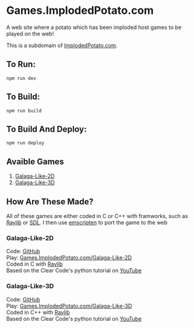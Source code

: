 # Games.ImplodedPotato.com

A web site where a potato which has been imploded host games to be played on the web!

This is a subdomain of [ImplodedPotato.com](https://github.com/ImplodedPotato/implodedpotato.com).


## To Run:

``` Shell
npm run dev
```

## To Build:

``` Shell
npm run build
```

## To Build And Deploy:

``` Shell
npm run deploy
```

## Avaible Games

1. [Galaga-Like-2D](#galaga-like-2d)
2. [Galaga-Like-3D](#galaga-like-3d)

## How Are These Made?

All of these games are either coded in C or C++ with framworks, such as [Raylib](https://raylib.com) or [SDL](https://www.libsdl.org/). 
I then use [emscripten](https://emscripten.org/) to port the game to the web

### Galaga-Like-2D

Code: [GitHub](https://github.com/ImplodedPotato/Galaga-Like-2D)\
Play: [Games.ImplodedPotato.com/Galaga-Like-2D](https://games.implodedpotato.com/Galaga-Like-2D/)\
Coded in C with [Raylib](https://www.raylib.com/)\
Based on the Clear Code's python tutorial on [YouTube](https://www.youtube.com/watch?v=UoAsDlUwjy0&t=15704s)

### Galaga-Like-3D

Code: [GitHub](https://github.com/ImplodedPotato/Galaga-Like-3D)\
Play: [Games.ImplodedPotato.com/Galaga-Like-3D](https://games.implodedpotato.com/Galaga-Like-3D/)\
Coded in C++ with [Raylib](https://www.raylib.com/)\
Based on the Clear Code's python tutorial on [YouTube](https://www.youtube.com/watch?v=UoAsDlUwjy0&t=15704s)
